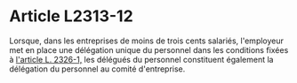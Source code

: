 # Article L2313-12

Lorsque, dans les entreprises de moins de trois cents salariés, l'employeur met en place une délégation unique du personnel dans les conditions fixées à [l'article L. 2326-1,][1] les délégués du personnel constituent également la délégation du personnel au comité d'entreprise.

 [1]: /affichCodeArticle.do?cidTexte=LEGITEXT000006072050&idArticle=LEGIARTI000031085456&dateTexte=&categorieLien=id